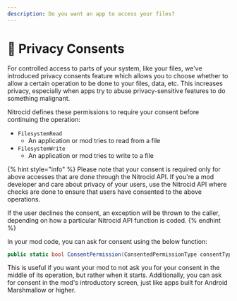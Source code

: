 ```yaml
---
description: Do you want an app to access your files?
---
```


# 🔏 Privacy Consents

For controlled access to parts of your system, like your files, we've introduced privacy consents feature which allows you to choose whether to allow a certain operation to be done to your files, data, etc. This increases privacy, especially when apps try to abuse privacy-sensitive features to do something malignant.

Nitrocid defines these permissions to require your consent before continuing the operation:

* `FilesystemRead`
  * An application or mod tries to read from a file
* `FilesystemWrite`
  * An application or mod tries to write to a file

{% hint style="info" %}
Please note that your consent is required only for above accesses that are done through the Nitrocid API. If you're a mod developer and care about privacy of your users, use the Nitrocid API where checks are done to ensure that users have consented to the above operations.

If the user declines the consent, an exception will be thrown to the caller, depending on how a particular Nitrocid API function is coded.
{% endhint %}

In your mod code, you can ask for consent using the below function:

```csharp
public static bool ConsentPermission(ConsentedPermissionType consentType)
```

This is useful if you want your mod to not ask you for your consent in the middle of its operation, but rather when it starts. Additionally, you can ask for consent in the mod's introductory screen, just like apps built for Android Marshmallow or higher.
